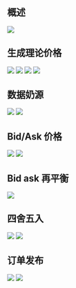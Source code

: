 
## 概述


![](https://github.com/cj555/algoTradingLiterature/blob/master/IT/figures/2017-03-13%20at%209.58.31%20PM.png)

## 生成理论价格

![](https://github.com/cj555/algoTradingLiterature/blob/master/IT/figures/2017-03-13%20at%209.58.40%20PM.png)
![](https://github.com/cj555/algoTradingLiterature/blob/master/IT/figures/2017-03-13%20at%209.59.04%20PM.png)
![](https://github.com/cj555/algoTradingLiterature/blob/master/IT/figures/2017-03-13%20at%209.59.13%20PM.png)
![](https://github.com/cj555/algoTradingLiterature/blob/master/IT/figures/2017-03-13%20at%209.59.26%20PM.png)

## 数据奶源
![](https://github.com/cj555/algoTradingLiterature/blob/master/IT/figures/2017-03-13%20at%209.59.38%20PM.png)
![](https://github.com/cj555/algoTradingLiterature/blob/master/IT/figures/2017-03-13%20at%209.59.52%20PM.png)


## Bid/Ask 价格

![](https://github.com/cj555/algoTradingLiterature/blob/master/IT/figures/2017-03-13%20at%2010.00.02%20PM.png)
![](https://github.com/cj555/algoTradingLiterature/blob/master/IT/figures/2017-03-13%20at%2010.00.14%20PM.png)

## Bid ask 再平衡

![](https://github.com/cj555/algoTradingLiterature/blob/master/IT/figures/2017-03-13%20at%2010.00.23%20PM.png)


## 四舍五入

![](https://github.com/cj555/algoTradingLiterature/blob/master/IT/figures/2017-03-13%20at%2010.00.33%20PM.png)
![](https://github.com/cj555/algoTradingLiterature/blob/master/IT/figures/2017-03-13%20at%2010.00.43%20PM.png)

## 订单发布

![](https://github.com/cj555/algoTradingLiterature/blob/master/IT/figures/2017-03-13%20at%209.53.43%20PM.png)
![](https://github.com/cj555/algoTradingLiterature/blob/master/IT/figures/2017-03-13%20at%209.53.53%20PM.png)
